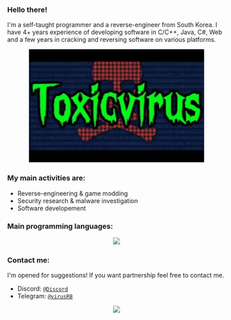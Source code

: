 
 
 
 ### Hello there! 
 I'm a self-taught programmer and a reverse-engineer from South Korea. I have 4+ years experience of developing software in C/C++, Java, C#, Web and a few years in cracking and reversing software on various platforms.

<div align=center style="background-color: transparent;">
	<img style="opacity: 400%;" width="80%" src="https://raw.githubusercontent.com/Toxicvirusmain/Toxicvirusmain/refs/heads/main/Xx.gif"/>
</div>

    
### My main activities are:

- Reverse-engineering & game modding
- Security research & malware investigation
- Software developement

### Main programming languages:

<div align=center style="background-color: transparent;">
	<img src="https://skillicons.dev/icons?i=c,cpp,cs,java,python,js"/>
</div>

### Contact me:

I'm opened for suggestions! If you want partnership feel free to contact me.

- Discord: <a href="https://discord.gg/PH675nWApR">`@Discord`</a> 
- Telegram: <a href="https://t.me/VirusRB">`@virusRB`</a>

<div align="center" style="background-color: transparent;"><img style="opacity: 100%;" src="https://github-readme-stats.vercel.app/api/top-langs/?username=ac3ss0r&langs_count=4&theme=transparent&bg_color=00000000"/></div>
